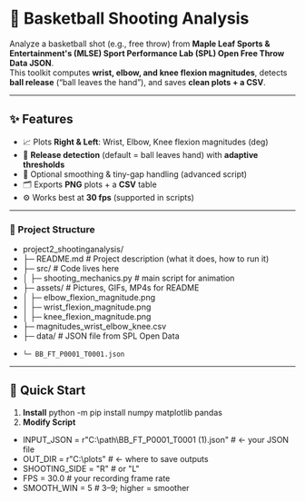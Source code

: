 # 🏀 Basketball Shooting Analysis

Analyze a basketball shot (e.g., free throw) from **Maple Leaf Sports & Entertainment's (MLSE) Sport Performance Lab (SPL) Open Free Throw Data JSON**.  
This toolkit computes **wrist, elbow, and knee flexion magnitudes**, detects **ball release** (“ball leaves the hand”), and saves **clean plots + a CSV**. 

---

## ✨ Features

- 📈 Plots **Right & Left**: Wrist, Elbow, Knee flexion magnitudes (deg)
- 🎯 **Release detection** (default = ball leaves hand) with **adaptive thresholds**
- 🧽 Optional smoothing & tiny-gap handling (advanced script)
- 🗂️ Exports **PNG** plots + a **CSV** table
- ⚙️ Works best at **30 fps** (supported in scripts)

---

### 📂 Project Structure
- project2_shootinganalysis/
- ├─ README.md          # Project description (what it does, how to run it)
- ├─ src/               # Code lives here
- │   ├─ shooting_mechanics.py   # main script for animation              
- ├─ assets/            # Pictures, GIFs, MP4s for README
- │  ├─ elbow_flexion_magnitude.png
- │  ├─ wrist_flexion_magnitude.png
- │  ├─ knee_flexion_magnitude.png
-    ├─ magnitudes_wrist_elbow_knee.csv
- ├─ data/              # JSON file from SPL Open Data 
-     └─ BB_FT_P0001_T0001.json

---

## 🚀 Quick Start

1. **Install**
   python -m pip install numpy matplotlib pandas
2. **Modify Script**
- INPUT_JSON    = r"C:\path\BB_FT_P0001_T0001 (1).json"  # ← your JSON file
- OUT_DIR       = r"C:\plots"                            # ← where to save outputs
- SHOOTING_SIDE = "R"                                    # or "L"
- FPS           = 30.0                                   # your recording frame rate
- SMOOTH_WIN    = 5                                      # 3–9; higher = smoother
